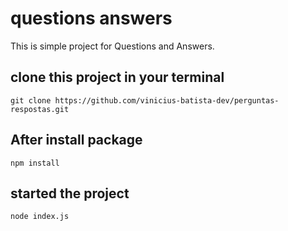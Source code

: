# questions answers

<p> This is simple project for Questions and Answers. </p>

## clone this project in your terminal 

    git clone https://github.com/vinicius-batista-dev/perguntas-respostas.git

## After install package

    npm install

## started the project

    node index.js


